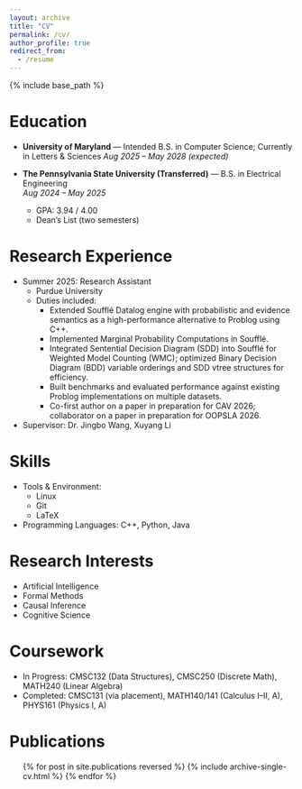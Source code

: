 ```yaml
---
layout: archive
title: "CV"
permalink: /cv/
author_profile: true
redirect_from:
  - /resume
---
```


{% include base_path %}

Education
======
* **University of Maryland** — Intended B.S. in Computer Science; Currently in Letters & Sciences
  *Aug 2025 – May 2028 (expected)*  

* **The Pennsylvania State University (Transferred)** — B.S. in Electrical Engineering  
  *Aug 2024 – May 2025*  
  - GPA: 3.94 / 4.00  
  - Dean’s List (two semesters)

Research Experience
======
* Summer 2025: Research Assistant
  * Purdue University
  * Duties included: 	                                                             
    - Extended Soufflé Datalog engine with probabilistic and evidence semantics as a high-performance alternative to Problog using C++.
    - Implemented Marginal Probability Computations in Soufflé.
    - Integrated Sentential Decision Diagram (SDD) into Soufflé for Weighted Model Counting (WMC); optimized Binary Decision Diagram (BDD) variable orderings and SDD vtree structures for efficiency.
    - Built benchmarks and evaluated performance against existing Problog implementations on multiple datasets.
    - Co-first author on a paper in preparation for CAV 2026; collaborator on a paper in preparation for OOPSLA 2026.
* Supervisor: Dr. Jingbo Wang, Xuyang Li
  
Skills
======
* Tools & Environment:
  * Linux
  * Git
  * LaTeX
* Programming Languages: C++, Python, Java

Research Interests
=====
* Artificial Intelligence
* Formal Methods
* Causal Inference
* Cognitive Science

Coursework
=====
* In Progress: CMSC132 (Data Structures), CMSC250 (Discrete Math), MATH240 (Linear Algebra)  
* Completed: CMSC131 (via placement), MATH140/141 (Calculus I–II, A), PHYS161 (Physics I, A)

Publications
======
  <ul>{% for post in site.publications reversed %}
    {% include archive-single-cv.html %}
  {% endfor %}</ul>
